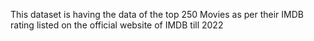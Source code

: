 This dataset is having the data of the top 250 Movies as per their IMDB rating listed on the official website of IMDB till 2022 
